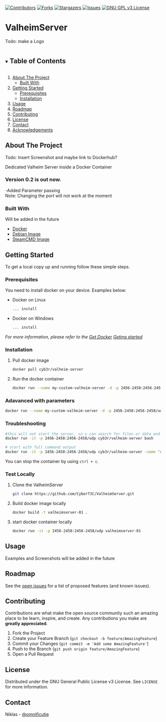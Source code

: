 [![Contributors][contributors-shield]][contributors-url]
[![Forks][forks-shield]][forks-url]
[![Stargazers][stars-shield]][stars-url]
[![Issues][issues-shield]][issues-url]
[![GNU GPL v3 License][license-shield]][license-url]

# ValheimServer
Todo: make a Logo

<!-- TABLE OF CONTENTS -->
<details open="open">
  <summary><h2 style="display: inline-block">Table of Contents</h2></summary>
  <ol>
    <li>
      <a href="#about-the-project">About The Project</a>
      <ul>
        <li><a href="#built-with">Built With</a></li>
      </ul>
    </li>
    <li>
      <a href="#getting-started">Getting Started</a>
      <ul>
        <li><a href="#prerequisites">Prerequisites</a></li>
        <li><a href="#installation">Installation</a></li>
      </ul>
    </li>
    <li><a href="#usage">Usage</a></li>
    <li><a href="#roadmap">Roadmap</a></li>
    <li><a href="#contributing">Contributing</a></li>
    <li><a href="#license">License</a></li>
    <li><a href="#contact">Contact</a></li>
    <li><a href="#acknowledgements">Acknowledgements</a></li>
  </ol>
</details>



<!-- ABOUT THE PROJECT -->
## About The Project
Todo: Insert Screenshot and maybe link to Dockerhub?

Dedicated Valheim Server inside a Docker Container

### Version 0.2 is out now. 
-Added Parameter passing   
Note: Changing the port will not work at the moment 

### Built With
Will be added in the future
* [Docker](https://docs.docker.com/)
* [Debian Image](https://hub.docker.com/_/debian)
* [SteamCMD Image](https://hub.docker.com/r/cm2network/steamcmd)



<!-- GETTING STARTED -->
## Getting Started

To get a local copy up and running follow these simple steps.

### Prerequisites

You need to install docker on your device. Examples below:
* Docker on Linux
  ```sh
  ... install
  ```
* Docker on Windows
  ```sh
  ... install
  ```

_For more information, please refer to the [Get Docker](https://docs.docker.com/get-docker/)  [Geting started](https://docs.docker.com/get-started/)_  
### Installation
1. Pull docker image 
   ```sh
   docker pull cyb3r/valheim-server
   ```
2. Run the docker container
   ```sh
   docker run --name my-custom-valheim-server -d -p 2456-2458:2456-2458/udp cyb3r/valheim-server
   ```
### Adavanced with parameters  
  ```sh
  docker run --name my-custom-valheim-server -d -p 2456-2458:2456-2458/udp cyb3r/valheim-server -name "A real Name" -port "2456" -world "Dockerhein" -password "docker"
  ```

### Troubleshooting  
  ```sh
  #this will not start the server, so u can search for files or data and check if everything is fine
  docker run -it -p 2456-2458:2456-2458/udp cyb3r/valheim-server bash

  # start with full command output
  docker run -it -p 2456-2458:2456-2458/udp cyb3r/valheim-server -name "A real Name" -port "2456" -world "Dockerhein" -password "docker"
  ```
You can stop the container by using `ctrl + c`.  
  
### Test Locally
1. Clone the ValheimServer
   ```sh
   git clone https://github.com/CyberT3C/ValheimServer.git
   ```
2. Build docker image locally
   ```sh
   docker build -t valheimserver-01 .
   ```
2. start docker container locally
   ```sh
   docker run -it -p 2456-2458:2456-2458/udp valheimserver-01 
   ```




<!-- USAGE EXAMPLES -->
## Usage

Examples and Screenshots will be added in the future


<!-- ROADMAP -->
## Roadmap

See the [open issues](https://github.com/CyberT3C/ValheimServer/issues) for a list of proposed features (and known issues).



<!-- CONTRIBUTING -->
## Contributing

Contributions are what make the open source community such an amazing place to be learn, inspire, and create. Any contributions you make are **greatly appreciated**.

1. Fork the Project
2. Create your Feature Branch (`git checkout -b feature/AmazingFeature`)
3. Commit your Changes (`git commit -m 'Add some AmazingFeature'`)
4. Push to the Branch (`git push origin feature/AmazingFeature`)
5. Open a Pull Request



<!-- LICENSE -->
## License

Distributed under the GNU General Public License v3 License. See `LICENSE` for more information.



<!-- CONTACT -->
## Contact

Niklas - [@omnificutie](https://twitter.com/omnificutie) 


<!-- MARKDOWN LINKS & IMAGES -->
<!-- https://www.markdownguide.org/basic-syntax/#reference-style-links -->
[contributors-shield]: https://img.shields.io/github/contributors/CyberT3C/ValheimServer.svg?style=for-the-badge
[contributors-url]: https://github.com/CyberT3C/ValheimServer/graphs/contributors
[forks-shield]: https://img.shields.io/github/forks/CyberT3C/ValheimServer.svg?style=for-the-badge
[forks-url]: https://github.com/CyberT3C/ValheimServer/network/members
[stars-shield]: https://img.shields.io/github/stars/CyberT3C/ValheimServer.svg?style=for-the-badge
[stars-url]: https://github.com//CyberT3C/ValheimServer/stargazers
[issues-shield]: https://img.shields.io/github/issues/CyberT3C/ValheimServer.svg?style=for-the-badge
[issues-url]: https://github.com/CyberT3C/ValheimServer/issues
[license-shield]: https://img.shields.io/github/license/CyberT3C/ValheimServer.svg?style=for-the-badge
[license-url]: https://github.com/CyberT3C/ValheimServer/blob/main/LICENSE